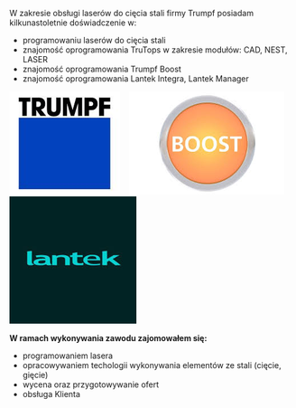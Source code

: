 W zakresie obsługi laserów do cięcia stali firmy Trumpf posiadam kilkunastoletnie doświadczenie w:

- programowaniu laserów do cięcia stali
- znajomość oprogramowania TruTops w zakresie modułów: CAD, NEST, LASER
- znajomość oprogramowania Trumpf Boost
- znajomość oprogramowania Lantek Integra, Lantek Manager

![Trumpf_LOGO](static/images/Trumpf-Logo.jpg "Trumpf_LOGO") &nbsp;&nbsp;
![Trumpf_Boost_LOGO](static/images/Trumpf_BOOST_LOGO.jpg "Trumpf_Boost_LOGO") &nbsp;&nbsp;
![Lantek_LOGO](static/images/Lantek_LOGO.jpg "Lantek_LOGO")



**W ramach wykonywania zawodu zajomowałem się:**

- programowaniem lasera
- opracowywaniem techologii wykonywania elementów ze stali (cięcie, gięcie)
- wycena oraz przygotowywanie ofert
- obsługa Klienta


